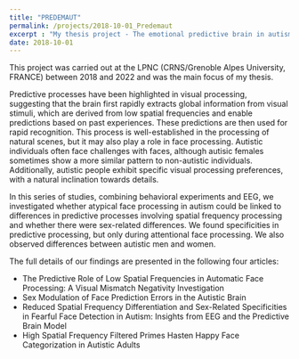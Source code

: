 ```yaml
---
title: "PREDEMAUT"
permalink: /projects/2018-10-01_Predemaut
excerpt : "My thesis project - The emotional predictive brain in autism and sex differences"
date: 2018-10-01
---
```


This project was carried out at the LPNC (CRNS/Grenoble Alpes University, FRANCE) between 2018 and 2022 and was the main focus of my thesis. 

Predictive processes have been highlighted in visual processing, suggesting that the brain first rapidly extracts global information from visual stimuli, which are derived from low spatial frequencies and enable predictions based on past experiences. These predictions are then used for rapid recognition. This process is well-established in the processing of natural scenes, but it may also play a role in face processing. Autistic individuals often face challenges with faces, although autisic females sometimes show a more similar pattern to non-autistic individuals. Additionally, autistic people exhibit specific visual processing preferences, with a natural inclination towards details.

In this series of studies, combining behavioral experiments and EEG, we investigated whether atypical face processing in autism could be linked to differences in predictive processes involving spatial frequency processing and whether there were sex-related differences. We found specificities in predictive processing, but only during attentional face processing. We also observed differences between autistic men and women.

The full details of our findings are presented in the following four articles:

- The Predictive Role of Low Spatial Frequencies in Automatic Face Processing: A Visual Mismatch Negativity Investigation
- Sex Modulation of Face Prediction Errors in the Autistic Brain
- Reduced Spatial Frequency Differentiation and Sex-Related Specificities in Fearful Face Detection in Autism: Insights from EEG and the Predictive Brain Model
- High Spatial Frequency Filtered Primes Hasten Happy Face Categorization in Autistic Adults